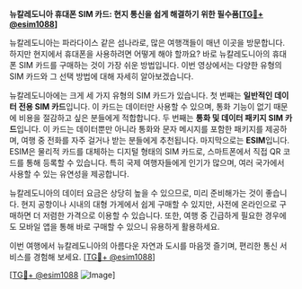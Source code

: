 **뉴칼레도니아 휴대폰 SIM 카드: 현지 통신을 쉽게 해결하기 위한 필수품[[TG💪+ @esim1088](https://t.me/s/esim1088)]**

뉴칼레도니아는 파라다이스 같은 섬나라로, 많은 여행객들이 매년 이곳을 방문합니다. 하지만 현지에서 휴대폰을 사용하려면 어떻게 해야 할까요? 바로 뉴칼레도니아의 휴대폰 SIM 카드를 구매하는 것이 가장 쉬운 방법입니다. 이번 영상에서는 다양한 유형의 SIM 카드와 그 선택 방법에 대해 자세히 알아보겠습니다.

뉴칼레도니아에는 크게 세 가지 유형의 SIM 카드가 있습니다. 첫 번째는 **일반적인 데이터 전용 SIM 카드**입니다. 이 카드는 데이터만 사용할 수 있으며, 통화 기능이 없기 때문에 비용을 절감하고 싶은 분들에게 적합합니다. 두 번째는 **통화 및 데이터 패키지 SIM 카드**입니다. 이 카드는 데이터뿐만 아니라 통화와 문자 메시지를 포함한 패키지를 제공하며, 여행 중 전화를 자주 걸거나 받는 분들에게 추천됩니다. 마지막으로는 **ESIM**입니다. ESIM은 물리적 카드를 대체하는 디지털 형태의 SIM 카드로, 스마트폰에서 직접 QR 코드를 통해 등록할 수 있습니다. 특히 국제 여행자들에게 인기가 많으며, 여러 국가에서 사용할 수 있는 유연성을 제공합니다.

뉴칼레도니아의 데이터 요금은 상당히 높을 수 있으므로, 미리 준비해가는 것이 좋습니다. 현지 공항이나 시내의 대형 가게에서 쉽게 구매할 수 있지만, 사전에 온라인으로 구매하면 더 저렴한 가격으로 이용할 수 있습니다. 또한, 여행 중 긴급하게 필요한 경우에도 모바일 앱을 통해 바로 구매할 수 있으니 유용하게 활용하세요.

이번 여행에서 뉴칼레도니아의 아름다운 자연과 도시를 마음껏 즐기며, 편리한 통신 서비스를 경험해 보세요. [[TG💪+ @esim1088](https://t.me/s/esim1088)]

[[TG💪+ @esim1088](https://t.me/s/esim1088) ![Image](https://i.postimg.cc/Y0z9fWf4/image.png)]
